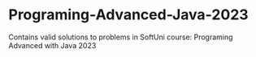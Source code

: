 # Programing-Advanced-Java-2023
Contains valid solutions to problems in SoftUni course: Programing Advanced with Java 2023
